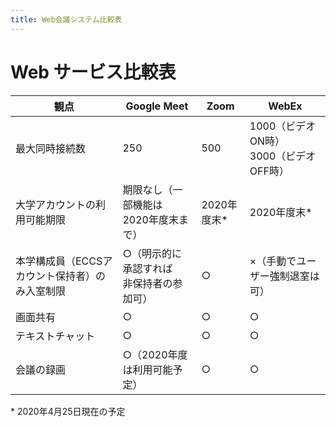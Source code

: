 ```yaml
---
title: Web会議システム比較表
---
```


# Web サービス比較表

|  観点  |  Google Meet  |  Zoom  |  WebEx  |  
|---|---|---|---|  
|  最大同時接続数  |   250  | 500  |    1000（ビデオON時）<br>3000（ビデオOFF時）  |  
|  大学アカウントの利用可能期限  |  期限なし（一部機能は<br>2020年度末まで）  |  2020年度末\*  |  2020年度末\*  |   
|  本学構成員（ECCSアカウント保持者）のみ入室制限  |  ○（明示的に承認すれば<br>非保持者の参加可）  |  ○  |  ×（手動でユーザー強制退室は可）  |  
|  画面共有  |  ○  |  ○  |  ○  |  
|  テキストチャット  |  ○  |  ○  |  ○  |  
|  会議の録画  |  ○（2020年度は利用可能予定）  |  ○  |  ○  |  

\* 2020年4月25日現在の予定
  

